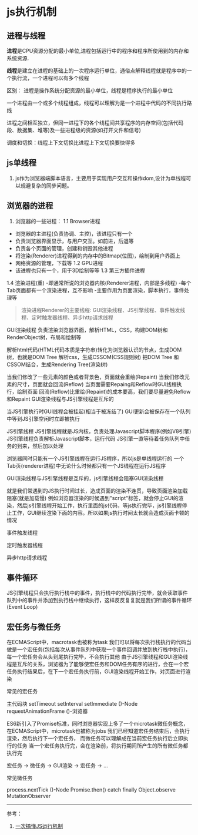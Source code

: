 # js执行机制

## 进程与线程
**进程**是CPU资源分配的最小单位,进程包括运行中的程序和程序所使用到的内存和系统资源.

**线程**是建立在进程的基础上的一次程序运行单位，通俗点解释线程就是程序中的一个执行流，一个进程可以有多个线程

区别：
进程是操作系统分配资源的最小单位，线程是程序执行的最小单位

一个进程由一个或多个线程组成，线程可以理解为是一个进程中代码的不同执行路线

进程之间相互独立，但同一进程下的各个线程间共享程序的内存空间(包括代码段、数据集、堆等)及一些进程级的资源(如打开文件和信号)

调度和切换：线程上下文切换比进程上下文切换要快得多

## js单线程

1. js作为浏览器端脚本语言，主要用于实现用户交互和操作dom,设计为单线程可以规避复杂的同步问题。


## 浏览器的进程

1. 浏览器的一些进程：
1.1 Browser进程
- 浏览器的主进程(负责协调、主控)，该进程只有一个
- 负责浏览器界面显示，与用户交互。如前进，后退等
- 负责各个页面的管理，创建和销毁其他进程
- 将渲染(Renderer)进程得到的内存中的Bitmap(位图)，绘制到用户界面上
- 网络资源的管理，下载等
1.2 GPU进程 
-  该进程也只有一个，用于3D绘制等等
1.3 第三方插件进程

1.4 渲染进程(重)
-即通常所说的浏览器内核(Renderer进程，内部是多线程)
-每个Tab页面都有一个渲染进程，互不影响
-主要作用为页面渲染，脚本执行，事件处理等



> 渲染进程Renderer的主要线程: GUI渲染线程、JS引擎线程、事件触发线程、定时触发器线程、异步http请求线程





GUI渲染线程
负责渲染浏览器界面，解析HTML，CSS，构建DOM树和RenderObject树，布局和绘制等

解析html代码(HTML代码本质是字符串)转化为浏览器认识的节点，生成DOM树，也就是DOM Tree
解析css，生成CSSOM(CSS规则树)
把DOM Tree 和CSSOM结合，生成Rendering Tree(渲染树)


当我们修改了一些元素的颜色或者背景色，页面就会重绘(Repaint)
当我们修改元素的尺寸，页面就会回流(Reflow)
当页面需要Repaing和Reflow时GUI线程执行，绘制页面
回流(Reflow)比重绘(Repaint)的成本要高，我们要尽量避免Reflow和Repaint
GUI渲染线程与JS引擎线程是互斥的

当JS引擎执行时GUI线程会被挂起(相当于被冻结了)
GUI更新会被保存在一个队列中等到JS引擎空闲时立即被执行


JS引擎线程
JS引擎线程就是JS内核，负责处理Javascript脚本程序(例如V8引擎)
JS引擎线程负责解析Javascript脚本，运行代码
JS引擎一直等待着任务队列中任务的到来，然后加以处理

浏览器同时只能有一个JS引擎线程在运行JS程序，所以js是单线程运行的
一个Tab页(renderer进程)中无论什么时候都只有一个JS线程在运行JS程序


GUI渲染线程与JS引擎线程是互斥的，js引擎线程会阻塞GUI渲染线程

就是我们常遇到的JS执行时间过长，造成页面的渲染不连贯，导致页面渲染加载阻塞(就是加载慢)
例如浏览器渲染的时候遇到"script"标签，就会停止GUI的渲染，然后js引擎线程开始工作，执行里面的js代码，等js执行完毕，js引擎线程停止工作，GUI继续渲染下面的内容。所以如果js执行时间太长就会造成页面卡顿的情况


事件触发线程

定时触发器线程

异步http请求线程


## 事件循环

JS引擎线程只会执行执行栈中的事件，执行栈中的代码执行完毕，就会读取事件队列中的事件并添加到执行栈中继续执行，这样反反复复就是我们所谓的事件循环(Event Loop)

## 宏任务与微任务
在ECMAScript中，macrotask也被称为task
我们可以将每次执行栈执行的代码当做是一个宏任务(包括每次从事件队列中获取一个事件回调并放到执行栈中执行)， 每一个宏任务会从头到尾执行完毕，不会执行其他
由于JS引擎线程和GUI渲染线程是互斥的关系，浏览器为了能够使宏任务和DOM任务有序的进行，会在一个宏任务执行结果后，在下一个宏任务执行前，GUI渲染线程开始工作，对页面进行渲染


常见的宏任务

主代码块
setTimeout
setInterval
setImmediate ()-Node
requestAnimationFrame ()-浏览器

ES6新引入了Promise标准，同时浏览器实现上多了一个microtask微任务概念，在ECMAScript中，microtask也被称为jobs
我们已经知道宏任务结束后，会执行渲染，然后执行下一个宏任务， 而微任务可以理解成在当前宏任务执行后立即执行的任务
当一个宏任务执行完，会在渲染前，将执行期间所产生的所有微任务都执行完

宏任务 -> 微任务 -> GUI渲染 -> 宏任务 -> ...

常见微任务

process.nextTick ()-Node
Promise.then()
catch
finally
Object.observe
MutationObserver



------

参考： 

1. [一次搞懂JS运行机制](https://juejin.im/post/5e22b391f265da3e204d8c14#heading-13)
